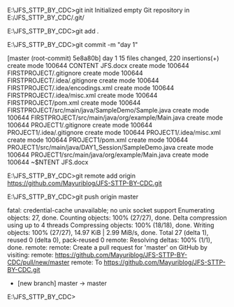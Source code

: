 E:\JFS_STTP_BY_CDC>git init
Initialized empty Git repository in E:/JFS_STTP_BY_CDC/.git/

E:\JFS_STTP_BY_CDC>git add *.*

E:\JFS_STTP_BY_CDC>git commit -m "day 1"

[master (root-commit) 5e8a80b] day 1
 15 files changed, 220 insertions(+)
 create mode 100644 CONTENT JFS.docx
 create mode 100644 FIRSTPROJECT/.gitignore
 create mode 100644 FIRSTPROJECT/.idea/.gitignore
 create mode 100644 FIRSTPROJECT/.idea/encodings.xml
 create mode 100644 FIRSTPROJECT/.idea/misc.xml
 create mode 100644 FIRSTPROJECT/pom.xml
 create mode 100644 FIRSTPROJECT/src/main/java/SampleDemo/Sample.java
 create mode 100644 FIRSTPROJECT/src/main/java/org/example/Main.java
 create mode 100644 PROJECT1/.gitignore
 create mode 100644 PROJECT1/.idea/.gitignore
 create mode 100644 PROJECT1/.idea/misc.xml
 create mode 100644 PROJECT1/pom.xml
 create mode 100644 PROJECT1/src/main/java/DAY1_Session/SampleDemo.java
 create mode 100644 PROJECT1/src/main/java/org/example/Main.java
 create mode 100644 ~$NTENT JFS.docx

E:\JFS_STTP_BY_CDC>git remote add origin https://github.com/Mayuriblog/JFS-STTP-BY-CDC.git

E:\JFS_STTP_BY_CDC>git push origin master

fatal: credential-cache unavailable; no unix socket support
Enumerating objects: 27, done.
Counting objects: 100% (27/27), done.
Delta compression using up to 4 threads
Compressing objects: 100% (18/18), done.
Writing objects: 100% (27/27), 14.97 KiB | 2.99 MiB/s, done.
Total 27 (delta 1), reused 0 (delta 0), pack-reused 0
remote: Resolving deltas: 100% (1/1), done.
remote:
remote: Create a pull request for 'master' on GitHub by visiting:
remote:      https://github.com/Mayuriblog/JFS-STTP-BY-CDC/pull/new/master
remote:
To https://github.com/Mayuriblog/JFS-STTP-BY-CDC.git
 * [new branch]      master -> master

E:\JFS_STTP_BY_CDC>
